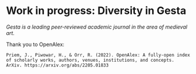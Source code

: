 # Work in progress: Diversity in Gesta

*Gesta is a leading peer-reviewed academic journal in the area of medieval art.*

Thank you to OpenAlex:

    Priem, J., Piwowar, H., & Orr, R. (2022). OpenAlex: A fully-open index of scholarly works, authors, venues, institutions, and concepts. ArXiv. https://arxiv.org/abs/2205.01833
